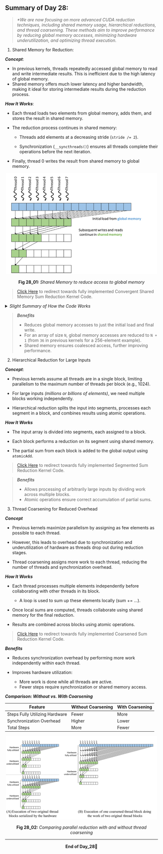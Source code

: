 ## Summary of Day 28:

> _*We are now focusing on more advanced CUDA reduction techniques, including shared memory usage, hierarchical reductions, and thread coarsening. These methods aim to improve performance by reducing global memory accesses, minimizing hardware underutilization, and optimizing thread execution._

1. Shared Memory for Reduction:

***Concept***:
- In previous kernels, threads repeatedly accessed global memory to read and write intermediate results. This is inefficient due to the high latency of global memory.
- Shared memory offers much lower latency and higher bandwidth, making it ideal for storing intermediate results during the reduction process.

***How It Works***:
- Each thread loads two elements from global memory, adds them, and stores the result in shared memory.

- The reduction process continues in shared memory:

    - Threads add elements at a decreasing stride (`stride /= 2`).

    - Synchronization (`__syncthreads()`) ensures all threads complete their operations before the next iteration.

- Finally, thread $0$ writes the result from shared memory to global memory.

<div align="center">
    <img src="./images/shared_mem.png", width="500px">
    <p><b>Fig 28_01: </b><i>Shared Memory to reduce access to global memory</i></p>
</div>

> [Click Here](shared_mem.cu) to redirect towards fully implemented Convergent Shared Memory Sum Reduction Kernel Code.

<details>
    <summary>
        <i>Slight Summary of How the Code Works</i>
    </summary>
    <ul>
        <li><code>BLOCK_DIM</code> of 1024 is defined first, next in the CUDA kernel, <code>2 * BLOCK_DIM</code> = 2048</li>
        <li>If I Input the value 5 while initializing an array, 5 * 2048 will be the final sum. ie., 10240</li>
    </ul>
</details>

> ***Benefits***
> - Reduces global memory accesses to just the initial load and final write.
> - For an array of size `N`, global memory accesses are reduced to `N + 1` (from `36` in previous kernels for a 256-element example).
> - Shared memory ensures coalesced access, further improving performance.

2. Hierarchical Reduction for Large Inputs

***Concept***:
- Previous kernels assume all threads are in a single block, limiting parallelism to the maximum number of threads per block (e.g., 1024).

- For large inputs _(millions or billions of elements)_, we need multiple blocks working independently.

- Hierarchical reduction splits the input into segments, processes each segment in a block, and combines results using atomic operations.

***How It Works***
- The input array is divided into segments, each assigned to a block.

- Each block performs a reduction on its segment using shared memory.

- The partial sum from each block is added to the global output using `atomicAdd`.

> [Click Here](hierarchial.cu) to redirect towards fully implemented Segmented Sum Reduction Kernel Code.

> ***Benefits***
> - Allows processing of arbitrarily large inputs by dividing work across multiple blocks.
> - Atomic operations ensure correct accumulation of partial sums.

3. Thread Coarsening for Reduced Overhead 

***Concept***
- Previous kernels maximize parallelism by assigning as few elements as possible to each thread.

- However, this leads to overhead due to synchronization and underutilization of hardware as threads drop out during reduction stages.

- Thread coarsening assigns more work to each thread, reducing the number of threads and synchronization overhead.

***How It Works***
- Each thread processes multiple elements independently before collaborating with other threads in its block.

    - A loop is used to sum up these elements locally (sum += ...).

- Once local sums are computed, threads collaborate using shared memory for the final reduction.

- Results are combined across blocks using atomic operations.

> [Click Here](Coarsened.cu) to redirect towards fully implemented Coarsened Sum Reduction Kernel Code.

***Benefits***
- Reduces synchronization overhead by performing more work independently within each thread.

- Improves hardware utilization:
    - More work is done while all threads are active.
    - Fewer steps require synchronization or shared memory access.

***Comparison: Without vs. With Coarsening***

| Feature                     | Without Coarsening | With Coarsening |
|-----------------------------|--------------------|-----------------|
| Steps Fully Utilizing Hardware | Fewer           | More            |
| Synchronization Overhead    | Higher             | Lower           |
| Total Steps                 | More               | Fewer           |

<div align="center">
    <img src="./images/Comparison.png", width="500px">
    <p><b>Fig 28_02: </b><i>Comparing parallel reduction with and without thread coarsening</i></p>
</div>

---
<div align="center">
    <b>
        End of Day_28🫡
    </b>
</div>